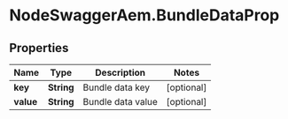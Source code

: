 # NodeSwaggerAem.BundleDataProp

## Properties

Name | Type | Description | Notes
------------ | ------------- | ------------- | -------------
**key** | **String** | Bundle data key | [optional] 
**value** | **String** | Bundle data value | [optional] 


